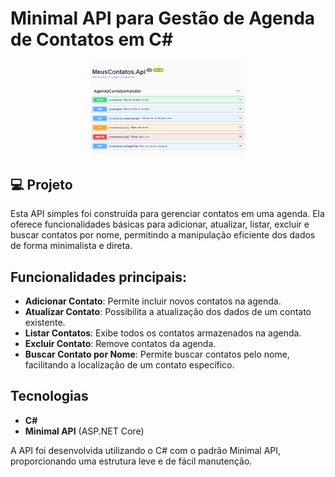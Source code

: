 # Minimal API para Gestão de Agenda de Contatos em C#

<p align="center">
  <img alt="Layout da aplicação" width="50%" src="./assets/image-api.png" />
</p>

## 💻 Projeto

Esta API simples foi construída para gerenciar contatos em uma agenda. Ela oferece funcionalidades básicas para adicionar, atualizar, listar, excluir e buscar contatos por nome, permitindo a manipulação eficiente dos dados de forma minimalista e direta.

## Funcionalidades principais:

- **Adicionar Contato**: Permite incluir novos contatos na agenda.
- **Atualizar Contato**: Possibilita a atualização dos dados de um contato existente.
- **Listar Contatos**: Exibe todos os contatos armazenados na agenda.
- **Excluir Contato**: Remove contatos da agenda.
- **Buscar Contato por Nome**: Permite buscar contatos pelo nome, facilitando a localização de um contato específico.

## Tecnologias

- **C#**
- **Minimal API** (ASP.NET Core)

A API foi desenvolvida utilizando o C# com o padrão Minimal API, proporcionando uma estrutura leve e de fácil manutenção.
